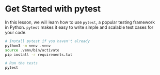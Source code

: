 # Get Started with pytest

In this lesson, we will learn how to use `pytest`, a popular testing framework in Python. `pytest` makes it easy to write simple and scalable test cases for your code.

```bash
# Install pytest if you haven't already
python3 -m venv .venv
source .venv/bin/activate
pip install -r requirements.txt

# Run the tests
pytest
```
